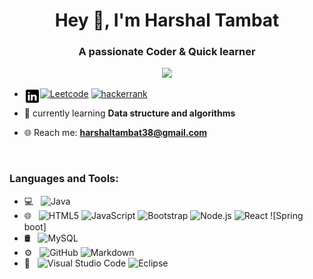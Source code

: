 <h1 align="center">Hey 👋, I'm Harshal Tambat</h1>
<h3 align="center">A passionate Coder & Quick learner</h3>

<div align="center"><img src="https://media.giphy.com/media/qgQUggAC3Pfv687qPC/giphy.gif" width="300"></div>

- [<img align="left" alt="LinkedIn" width="25px" src="https://github.com/simple-icons/simple-icons/blob/develop/icons/linkedin.svg" />](https://www.linkedin.com/in/harshal-tambat-b659671a0/)
[<img alt="Leetcode" width="25px" src="https://github.com/simple-icons/simple-icons/blob/develop/icons/leetcode.svg" />](https://leetcode.com/httambat/)
[<img alt="hackerrank" width="25px" src="https://github.com/simple-icons/simple-icons/blob/develop/icons/hackerrank.svg" />](https://www.hackerrank.com/harshaltambat38)

- 🌱 currently learning **Data structure and algorithms**
- 🌐 Reach me: **harshaltambat38@gmail.com**

<br>
<h3 align="left">Languages and Tools:</h3>

- 💻 &nbsp;
  ![Java](https://img.shields.io/badge/-Java-333333?style=flat&logo=Java&logoColor=007396)
- 🌐 &nbsp;
  ![HTML5](https://img.shields.io/badge/-HTML5-333333?style=flat&logo=HTML5)
  ![JavaScript](https://img.shields.io/badge/-JavaScript-333333?style=flat&logo=javascript)
  ![Bootstrap](https://img.shields.io/badge/-Bootstrap-333333?style=flat&logo=bootstrap&logoColor=563D7C)
  ![Node.js](https://img.shields.io/badge/-Node.js-333333?style=flat&logo=node.js)
  ![React](https://img.shields.io/badge/-React-333333?style=flat&logo=react)
  ![Spring boot]
  <!---![Rails](https://img.shields.io/badge/-Rails-333333?style=flat&logo=ruby)--->
- 🛢 &nbsp;
  ![MySQL](https://img.shields.io/badge/-MySQL-333333?style=flat&logo=mysql)  
- ⚙️ &nbsp; 
  ![GitHub](https://img.shields.io/badge/-GitHub-333333?style=flat&logo=github)
  ![Markdown](https://img.shields.io/badge/-Markdown-333333?style=flat&logo=markdown)
- 🔧 &nbsp;
  ![Visual Studio Code](https://img.shields.io/badge/-Visual%20Studio%20Code-333333?style=flat&logo=visual-studio-code&logoColor=007ACC)
  ![Eclipse](https://img.shields.io/badge/-Eclipse-333333?style=flat&logo=Eclipse&logoColor=007ACC)


